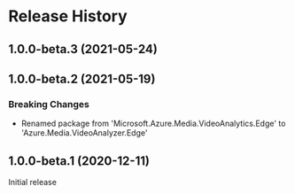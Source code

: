 # Release History

## 1.0.0-beta.3 (2021-05-24)


## 1.0.0-beta.2 (2021-05-19)

### Breaking Changes
- Renamed package from 'Microsoft.Azure.Media.VideoAnalytics.Edge' to 'Azure.Media.VideoAnalyzer.Edge'


## 1.0.0-beta.1 (2020-12-11)
Initial release
